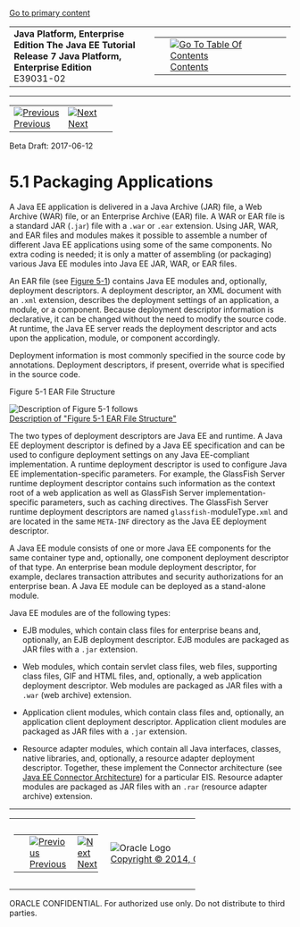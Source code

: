 [Go to primary content](#BEGIN)

<table>
<colgroup>
<col width="50%" />
<col width="50%" />
</colgroup>
<tbody>
<tr class="odd">
<td><strong>Java Platform, Enterprise Edition The Java EE Tutorial</strong><br />
<strong>Release 7 Java Platform, Enterprise Edition</strong><br />
E39031-02</td>
<td><table>
<tbody>
<tr class="odd">
<td> </td>
<td><a href="toc.htm"><img src="../../dcommon/gifs/toc.gif" alt="Go To Table Of Contents" /><br />
<span class="icon">Contents</span></a></td>
</tr>
</tbody>
</table></td>
</tr>
</tbody>
</table>

-----

<table>
<tbody>
<tr class="odd">
<td><a href="packaging.htm"><img src="../../dcommon/gifs/leftnav.gif" alt="Previous" /><br />
<span class="icon">Previous</span></a> </td>
<td><a href="packaging002.htm"><img src="../../dcommon/gifs/rightnav.gif" alt="Next" /><br />
<span class="icon">Next</span></a></td>
<td> </td>
</tr>
</tbody>
</table>

Beta Draft: 2017-06-12

# 5.1 Packaging Applications

A Java EE application is delivered in a Java Archive (JAR) file, a Web
Archive (WAR) file, or an Enterprise Archive (EAR) file. A WAR or EAR
file is a standard JAR (`.jar`) file with a `.war` or `.ear` extension.
Using JAR, WAR, and EAR files and modules makes it possible to assemble
a number of different Java EE applications using some of the same
components. No extra coding is needed; it is only a matter of assembling
(or packaging) various Java EE modules into Java EE JAR, WAR, or EAR
files.

An EAR file (see [Figure 5-1](#BCGHHIIH)) contains Java EE modules and,
optionally, deployment descriptors. A deployment descriptor, an XML
document with an `.xml` extension, describes the deployment settings of
an application, a module, or a component. Because deployment descriptor
information is declarative, it can be changed without the need to modify
the source code. At runtime, the Java EE server reads the deployment
descriptor and acts upon the application, module, or component
accordingly.

Deployment information is most commonly specified in the source code by
annotations. Deployment descriptors, if present, override what is
specified in the source code.

Figure 5-1 EAR File Structure

![Description of Figure 5-1 follows](img/jeett_dt_010.png)  
[Description of "Figure 5-1 EAR File
Structure"](img_text/jeett_dt_010.htm)  
  

The two types of deployment descriptors are Java EE and runtime. A Java
EE deployment descriptor is defined by a Java EE specification and can
be used to configure deployment settings on any Java EE-compliant
implementation. A runtime deployment descriptor is used to configure
Java EE implementation-specific parameters. For example, the GlassFish
Server runtime deployment descriptor contains such information as the
context root of a web application as well as GlassFish Server
implementation-specific parameters, such as caching directives. The
GlassFish Server runtime deployment descriptors are named
`glassfish-`moduleType`.xml` and are located in the same `META-INF`
directory as the Java EE deployment descriptor.

A Java EE module consists of one or more Java EE components for the same
container type and, optionally, one component deployment descriptor of
that type. An enterprise bean module deployment descriptor, for example,
declares transaction attributes and security authorizations for an
enterprise bean. A Java EE module can be deployed as a stand-alone
module.

Java EE modules are of the following types:

  - EJB modules, which contain class files for enterprise beans and,
    optionally, an EJB deployment descriptor. EJB modules are packaged
    as JAR files with a `.jar` extension.

  - Web modules, which contain servlet class files, web files,
    supporting class files, GIF and HTML files, and, optionally, a web
    application deployment descriptor. Web modules are packaged as JAR
    files with a `.war` (web archive) extension.

  - Application client modules, which contain class files and,
    optionally, an application client deployment descriptor. Application
    client modules are packaged as JAR files with a `.jar` extension.

  - Resource adapter modules, which contain all Java interfaces,
    classes, native libraries, and, optionally, a resource adapter
    deployment descriptor. Together, these implement the Connector
    architecture (see [Java EE Connector
    Architecture](overview008.htm#BNACZ)) for a particular EIS. Resource
    adapter modules are packaged as JAR files with an `.rar` (resource
    adapter archive) extension.

-----

<table style="width:66%;">
<colgroup>
<col width="33%" />
<col width="0%" />
<col width="33%" />
</colgroup>
<tbody>
<tr class="odd">
<td><table style="width:96%;">
<colgroup>
<col width="0%" />
<col width="48%" />
<col width="48%" />
</colgroup>
<tbody>
<tr class="odd">
<td> </td>
<td><a href="packaging.htm"><img src="../../dcommon/gifs/leftnav.gif" alt="Previous" /><br />
<span class="icon">Previous</span></a> </td>
<td><a href="packaging002.htm"><img src="../../dcommon/gifs/rightnav.gif" alt="Next" /><br />
<span class="icon">Next</span></a></td>
</tr>
</tbody>
</table></td>
<td><img src="../../dcommon/gifs/oracle.gif" alt="Oracle Logo" class="copyrightlogo" /> <a href="../../dcommon/html/cpyr.htm"><br />
<span class="copyrightlogo">Copyright © 2014, Oracle and/or its affiliates. All rights reserved.</span></a></td>
<td><table>
<tbody>
<tr class="odd">
<td> </td>
<td><a href="toc.htm"><img src="../../dcommon/gifs/toc.gif" alt="Go To Table Of Contents" /><br />
<span class="icon">Contents</span></a></td>
</tr>
</tbody>
</table></td>
</tr>
</tbody>
</table>

ORACLE CONFIDENTIAL. For authorized use only. Do not distribute to third parties.

